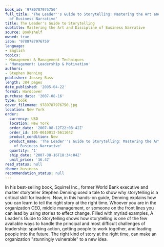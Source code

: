 ```yaml
---
book_id: '9780787976750'
full_title: 'The Leader''s Guide to Storytelling: Mastering the Art and Discipline
  of Business Narrative'
title: The Leader's Guide to Storytelling
subtitle: Mastering the Art and Discipline of Business Narrative
source: Bookshelf
owned: true
isbn: '9780787976750'
language:
- English
topics:
- Management & Management Techniques
- 'Management: Leadership & Motivation'
authors:
- Stephen Denning
publisher: Jossey-Bass
length: 384 pages
date_published: '2005-04-22'
format: Hardcover
purchase_date: '2007-08-16'
type: book
cover_filename: 9780787976750.jpg
location: New York
order:
  currency: USD
  location: New York
  order_date: '2007-08-12T22:08:42Z'
  order_id: 105-0610013-5611642
  product_condition: New
  product_name: 'The Leader''s Guide to Storytelling: Mastering the Art and Discipline
    of Business Narrative'
  quantity: '1'
  ship_date: '2007-08-16T18:34:04Z'
  unit_price: '16.47'
read_status: null
theme: business
recommendation_status: null
---
```

In his best-selling book, Squirrel Inc., former World Bank executive and master storyteller Stephen Denning used a tale to show why storytelling is a critical skill for leaders. Now, in this hands-on guide, Denning explains how you can learn to tell the right story at the right time. Whoever you are in the organization CEO, middle management, or someone on the front lines you can lead by using stories to effect change. Filled with myriad examples, A Leader's Guide to Storytelling shows how storytelling is one of the few available ways to handle the principal and most difficult challenges of leadership: sparking action, getting people to work together, and leading people into the future. The right kind of story at the right time, can make an organization "stunningly vulnerable" to a new idea.

